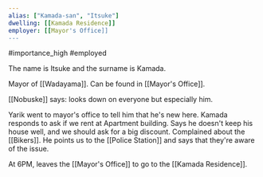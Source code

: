 ```yaml
---
alias: ["Kamada-san", "Itsuke"]
dwelling: [[Kamada Residence]]
employer: [[Mayor's Office]]
---
```


#importance_high #employed 

The name is Itsuke and the surname is Kamada.

Mayor of [[Wadayama]]. Can be found in [[Mayor's Office]].

[[Nobuske]] says: looks down on everyone but especially him.

Yarik went to mayor's office to tell him that he's new here. 
Kamada responds to ask if we rent at Apartment building. Says he doesn't keep his house well, and we should ask for a big discount.
Complained about the [[Bikers]]. He points us to the [[Police Station]] and says that they're aware of the issue.

At 6PM, leaves the [[Mayor's Office]] to go to the [[Kamada Residence]].